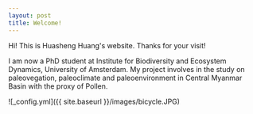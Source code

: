```yaml
---
layout: post
title: Welcome!
---
```


Hi! This is Huasheng Huang's website. Thanks for your visit!

I am now a PhD student at Institute for Biodiversity and Ecosystem Dynamics, University of Amsterdam. My project involves in the study on paleovegation, paleoclimate and paleoenvironment in Central Myanmar Basin with the proxy of Pollen.

![_config.yml]({{ site.baseurl }}/images/bicycle.JPG)
